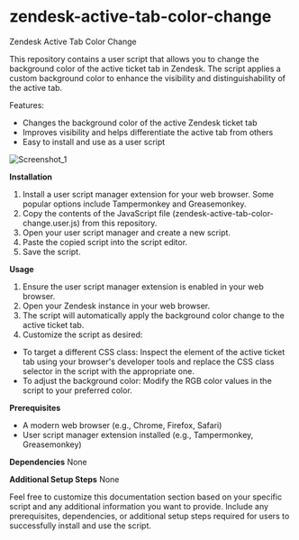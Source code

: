 # zendesk-active-tab-color-change
Zendesk Active Tab Color Change

This repository contains a user script that allows you to change the background color of the active ticket tab in Zendesk. The script applies a custom background color to enhance the visibility and distinguishability of the active tab.

Features:
- Changes the background color of the active Zendesk ticket tab
- Improves visibility and helps differentiate the active tab from others
- Easy to install and use as a user script

  

![Screenshot_1](https://github.com/Z0ck0/zendesk-active-tab-color-change/assets/132205377/8b8d5991-ed9a-4039-a313-be66f37bb822)


**Installation**
1. Install a user script manager extension for your web browser. Some popular options include Tampermonkey and Greasemonkey.
2. Copy the contents of the JavaScript file (zendesk-active-tab-color-change.user.js) from this repository.
3. Open your user script manager and create a new script.
4. Paste the copied script into the script editor.
5. Save the script.

**Usage**
1. Ensure the user script manager extension is enabled in your web browser.
2. Open your Zendesk instance in your web browser.
3. The script will automatically apply the background color change to the active ticket tab.
4. Customize the script as desired:
- To target a different CSS class: Inspect the element of the active ticket tab using your browser's developer tools and replace the CSS class selector in the script with the appropriate one.
- To adjust the background color: Modify the RGB color values in the script to your preferred color.

**Prerequisites**
- A modern web browser (e.g., Chrome, Firefox, Safari)
- User script manager extension installed (e.g., Tampermonkey, Greasemonkey)

**Dependencies**
None

**Additional Setup Steps**
None

Feel free to customize this documentation section based on your specific script and any additional information you want to provide. Include any prerequisites, dependencies, or additional setup steps required for users to successfully install and use the script.
